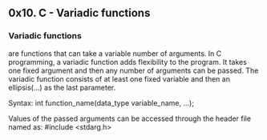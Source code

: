 ## 0x10. C - Variadic functions


### Variadic functions
are functions that can take a variable number of arguments. 
In C programming, a variadic function adds flexibility to the program. 
It takes one fixed argument and then any number of arguments can be passed. 
The variadic function consists of at least one fixed variable and then an ellipsis(…) as the last parameter.

Syntax: int function_name(data_type variable_name, ...);

Values of the passed arguments can be accessed through the header file named as: #include <stdarg.h>


